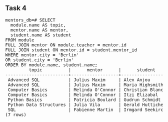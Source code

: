 ## Task 4
<pre>mentors_db=# SELECT
  module.name AS topic,
  mentor.name AS mentor,
  student.name AS student
FROM module
FULL JOIN mentor ON module.teacher = mentor.id
FULL JOIN student ON mentor.id = student.mentor_id
WHERE mentor.city = &apos;Berlin&apos;
OR student.city = &apos;Berlin&apos;
ORDER BY module.name, student.name;
         topic          |      mentor      |      student       
------------------------+------------------+--------------------
 Advanced SQL           | Julius Maxim     | Alex Anjou
 Advanced SQL           | Julius Maxim     | Maria Highsmith
 Computer Basics        | Melinda O&apos;Connor | Christian Blanc
 Computer Basics        | Melinda O&apos;Connor | Itzi Elizabal
 Python Basics          | Patricia Boulard | Gudrun Schmidt
 Python Data Structures | Julia Vila       | Gerald Hutticher
 SQL                    | Fabienne Martin  | Irmgard Seekircher
(7 rows)
</pre>
